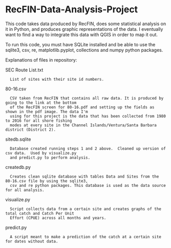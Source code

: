 # RecFIN-Data-Analysis-Project
This code takes data produced by RecFIN, does some statistical analysis on it in Python, and produces 
graphic representations of the data. I eventually want to find a way to integrate this data with QGIS 
in order to map it out.

To run this code, you must have SQLite installed and be able to use the sqlite3, csv, re, 
matplotlib.pyplot, collections and numpy python packages.



Explanations of files in repository:
  
  SEC Route List.txt
      
      List of sites with their site id numbers.
  
  80-16.csv
      
      CSV taken from RecFIN that contains all raw data. It is produced by going to the link at the bottom 
      of the RecFIN screen for 80-16.pdf and setting up the fields as shown in the pdf image. The data I'm
      using for this project is the data that has been collected from 1980 to 2016 for all shore fishing 
      modes at every site in the Channel Islands/Ventura/Santa Barbara district (District 2).
  
  sitedb.sqlite
      
      Database created running steps 1 and 2 above.  Cleaned up version of csv data.  Used by visualize.py
      and predict.py to perform analysis.
  
  createdb.py
      
      Creates clean sqlite database with tables Data and Sites from the 80-16.csv file by using the sqlite3,
      csv and re python packages. This database is used as the data source for all analysis.
      
  visualize.py

      Script collects data from a certain site and creates graphs of the total catch and Catch Per Unit 
      Effort (CPUE) across all months and years.  


  predict.py
      
      A script meant to make a prediction of the catch at a certain site for dates without data.  
  
  

